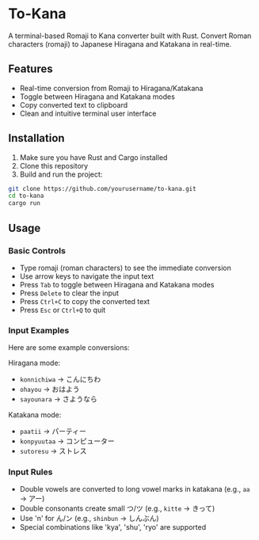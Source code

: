 # To-Kana

A terminal-based Romaji to Kana converter built with Rust. Convert Roman characters (romaji) to Japanese Hiragana and Katakana in real-time.

## Features

- Real-time conversion from Romaji to Hiragana/Katakana
- Toggle between Hiragana and Katakana modes
- Copy converted text to clipboard
- Clean and intuitive terminal user interface

## Installation

1. Make sure you have Rust and Cargo installed
2. Clone this repository
3. Build and run the project:

```bash
git clone https://github.com/yourusername/to-kana.git
cd to-kana
cargo run
```

## Usage

### Basic Controls

- Type romaji (roman characters) to see the immediate conversion
- Use arrow keys to navigate the input text
- Press `Tab` to toggle between Hiragana and Katakana modes
- Press `Delete` to clear the input
- Press `Ctrl+C` to copy the converted text
- Press `Esc` or `Ctrl+Q` to quit

### Input Examples

Here are some example conversions:

Hiragana mode:
- `konnichiwa` → こんにちわ
- `ohayou` → おはよう
- `sayounara` → さようなら

Katakana mode:
- `paatii` → パーティー
- `konpyuutaa` → コンピューター
- `sutoresu` → ストレス

### Input Rules

- Double vowels are converted to long vowel marks in katakana (e.g., `aa` → アー)
- Double consonants create small つ/ツ (e.g., `kitte` → きって)
- Use 'n' for ん/ン (e.g., `shinbun` → しんぶん)
- Special combinations like 'kya', 'shu', 'ryo' are supported